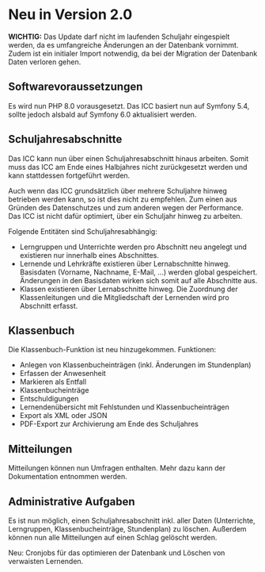 # Neu in Version 2.0

**WICHTIG:** Das Update darf nicht im laufenden Schuljahr eingespielt werden,
da es umfangreiche Änderungen an der Datenbank vornimmt. Zudem ist ein initialer
Import notwendig, da bei der Migration der Datenbank Daten verloren gehen.

## Softwarevoraussetzungen

Es wird nun PHP 8.0 vorausgesetzt. Das ICC basiert nun auf Symfony 5.4, sollte jedoch alsbald auf
Symfony 6.0 aktualisiert werden.

## Schuljahresabschnitte

Das ICC kann nun über einen Schuljahresabschnitt hinaus arbeiten. Somit
muss das ICC am Ende eines Halbjahres nicht zurückgesetzt werden und
kann stattdessen fortgeführt werden.

Auch wenn das ICC grundsätzlich über mehrere Schuljahre hinweg betrieben
werden kann, so ist dies nicht zu empfehlen. Zum einen aus Gründen des
Datenschutzes und zum anderen wegen der Performance. Das ICC ist nicht
dafür optimiert, über ein Schuljahr hinweg zu arbeiten.

Folgende Entitäten sind Schuljahresabhängig:
* Lerngruppen und Unterrichte werden pro Abschnitt neu angelegt und existieren nur innerhalb
  eines Abschnittes.
* Lernende und Lehrkräfte existieren über Lernabschnitte hinweg. Basisdaten (Vorname, Nachname, E-Mail, ...)
  werden global gespeichert. Änderungen in den Basisdaten wirken sich somit auf alle Abschnitte aus.
* Klassen existieren über Lernabschnitte hinweg. Die Zuordnung der Klassenleitungen und die Mitgliedschaft der Lernenden
  wird pro Abschnitt erfasst.

## Klassenbuch

Die Klassenbuch-Funktion ist neu hinzugekommen. Funktionen:

* Anlegen von Klassenbucheinträgen (inkl. Änderungen im Stundenplan)
* Erfassen der Anwesenheit
* Markieren als Entfall
* Klassenbucheinträge
* Entschuldigungen
* Lernendenübersicht mit Fehlstunden und Klassenbucheinträgen
* Export als XML oder JSON
* PDF-Export zur Archivierung am Ende des Schuljahres

## Mitteilungen

Mitteilungen können nun Umfragen enthalten. Mehr dazu kann der Dokumentation entnommen werden.

## Administrative Aufgaben

Es ist nun möglich, einen Schuljahresabschnitt inkl. aller Daten (Unterrichte, Lerngruppen, Klassenbucheinträge, Stundenplan) 
zu löschen. Außerdem können nun alle Mitteilungen auf einen Schlag gelöscht werden.

Neu: Cronjobs für das optimieren der Datenbank und Löschen von verwaisten Lernenden.